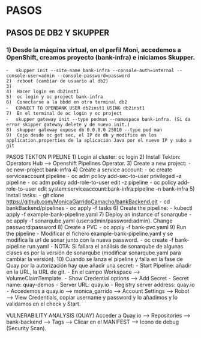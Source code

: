 # PASOS
## PASOS DE DB2 Y SKUPPER
###	1)	Desde la máquina virtual, en el perfil Moni, accedemos a OpenShift, creamos proyecto (bank-infra) e iniciamos Skupper.
	⁃	skupper init --site-name bank-infra --console-auth=internal --console-user=admin --console-password=password
	2)	reboot (cambiar de usuario al db2)
	3)	
	4)	Hacer login en db2inst1
	5)	oc login y oc project bank-infra
	6)	Conectarse a la bbdd en otro terminal db2
	⁃	CONNECT TO OPENBANK USER db2inst1 USING db2inst1
	7)	En el terminal de oc login y oc project
	⁃	skupper gateway init --type podman --namespace bank-infra. (Si da error skipper gateway delete y de nuevo init.)
	8)	skupper gateway expose db 0.0.0.0 25010 --type pod man
	9)	Cojo desde oc get sec, el IP de db y modifico en los application.properties de la aplicación Java por el nuevo IP y subo a git

PASOS TEKTON PIPELINE
	1)	Login al cluster: oc login
	2)	Install Tekton: Operators Hub —>  Openshift Pipelines Operator.
	3)	Create a new project: 
	⁃	oc new-project bank-infra
	4)	Create a service account:
	⁃	oc create serviceaccount pipeline
	⁃	oc adm policy add-sec-to-user privileged -z pipeline
	⁃	oc adm policy add-role-to-user edit -z pipeline
	⁃	oc policy add-role-to-user edit system:serviceaccount:bank-infra:pipeline -n bank-infra
	5)	Install tasks:
	⁃	git clone https://github.com/MonicaGarridoCamacho/bankBackend.git
	⁃	cd bankBackend/pipelines
	⁃	oc apply -f tasks
	6)	Create the pipeline:
	⁃	kubectl apply -f example-bank-pipeline.yaml
	7)	Deploy an instance of sonarqube
	⁃	oc apply -f sonarqube.yaml (user:admin/password:admin). Change password:password
	8)	Create a PVC
	⁃	oc apply -f bank-pvc.yaml
	9)	Run the pipeline
	⁃	Modificar el fichero example-bank-pipeline.yaml y se modifica la url de sonar junto con la nueva password.
	⁃	oc create -f bank-pipeline run.yaml
	⁃	NOTA: Si fallara el análisis de sonarqube de algunas clases es por la versión de sonarqube (modificar sonarqube.yaml para cambiar la versión).
	10)	Cuando se lanza el pipeline y falla en la fase de Quay por la autorización hay que añadir una secret:
	⁃	Start Pipeline: añadir en la URL, la URL de git.
	⁃	En el campo Workspace —> VolumeClaimTemplate.
	⁃	Show Credential options —> Add Secret
	⁃	Secret name: quay-demos
	⁃	Server URL: quay.io
	⁃	Registry server address: quay.io
	⁃	Accedemos a quay.io —> monica_garrido —> Account Settings —> Robot —> View Credentials, copiar username y password y lo añadimos y lo validamos en el check y Start.

VULNERABILITY ANALYSIS (QUAY)
Acceder a Quay.io —> Repositories —> bank-backend —> Tags —> Clicar en el MANIFEST —> Icono de debug (Security Scan).
